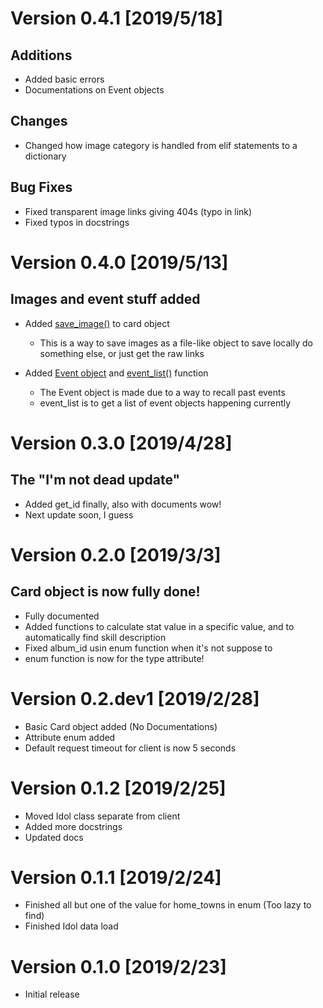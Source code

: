 # Version 0.4.1 [2019/5/18]
## Additions
- Added basic errors
- Documentations on Event objects
## Changes
- Changed how image category is handled from elif statements to a dictionary

## Bug Fixes
- Fixed transparent image links giving 404s (typo in link)
- Fixed typos in docstrings

# Version 0.4.0 [2019/5/13]
## Images and event stuff added
- Added [save_image()](https://github.com/EthanSk13s/pyKirara/blob/master/pyKirara/card.py#L174) to card object


    - This is a way to save images as a file-like object to save locally do something else, or just get the raw links

- Added [Event object](https://github.com/EthanSk13s/pyKirara/blob/master/pyKirara/client.py#L188) and [event_list()](https://github.com/EthanSk13s/pyKirara/blob/master/pyKirara/client.py#L256) function

    - The Event object is made due to a way to recall past events
    - event_list is to get a list of event objects happening currently

# Version 0.3.0 [2019/4/28]
## The "I'm not dead update"
- Added get_id finally, also with documents wow!
- Next update soon, I guess

# Version 0.2.0 [2019/3/3]
## Card object is now fully done!
- Fully documented
- Added functions to calculate stat value in a specific value, and to automatically find skill description
- Fixed album_id usin enum function when it's not suppose to
- enum function is now for the type attribute!

# Version 0.2.dev1 [2019/2/28]
- Basic Card object added (No Documentations)
- Attribute enum added
- Default request timeout for client is now 5 seconds

# Version 0.1.2 [2019/2/25]
- Moved Idol class separate from client
- Added more docstrings
- Updated docs

# Version 0.1.1 [2019/2/24]
- Finished all but one of the value for home_towns in enum (Too lazy to find)
- Finished Idol data load

# Version 0.1.0 [2019/2/23]
- Initial release
